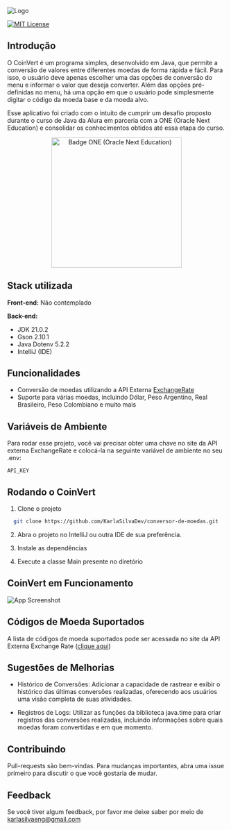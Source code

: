 
![Logo](https://i.imgur.com/SMYc4nf.png)

[![MIT License](https://img.shields.io/badge/License-MIT-green.svg)](https://choosealicense.com/licenses/mit/)

## Introdução 

O CoinVert é um programa simples, desenvolvido em Java, que permite a conversão de valores entre diferentes moedas de forma rápida e fácil. Para  isso, o usuário deve apenas escolher uma das opções de conversão do menu e informar o valor que deseja converter. Além das opções pré-definidas no menu, há uma opção em que o usuário pode simplesmente digitar o código da moeda base e da moeda alvo. 

Esse aplicativo foi criado com o intuito de cumprir um desafio proposto durante o curso de Java da Alura em parceria com a ONE (Oracle Next Education) e consolidar os conhecimentos obtidos até essa etapa do curso.

  <div style="flex: 1; text-align: center;">
    <img alt="Badge ONE (Oracle Next Education)" height="300" src="https://i.imgur.com/mjWiHki.png">
  </div>


## Stack utilizada

**Front-end:** Não contemplado

**Back-end:** 
- JDK 21.0.2
- Gson 2.10.1
- Java Dotenv 5.2.2
- IntelliJ (IDE)


## Funcionalidades

- Conversão de moedas utilizando a API Externa [ExchangeRate](https://www.exchangerate-api.com/)
- Suporte para várias moedas, incluindo Dólar, Peso Argentino, Real Brasileiro, Peso Colombiano e muito mais

## Variáveis de Ambiente

Para rodar esse projeto, você vai precisar obter uma chave no site da API externa ExchangeRate e colocá-la na seguinte variável de ambiente no seu .env:

`API_KEY`

## Rodando o CoinVert

1) Clone o projeto

```bash
  git clone https://github.com/KarlaSilvaDev/conversor-de-moedas.git
```

2) Abra o projeto no IntelliJ ou outra IDE de sua preferência.

3) Instale as dependências

4) Execute a classe Main presente no diretório


## CoinVert em Funcionamento

![App Screenshot](https://i.imgur.com/1vC7IFQ.gif)


## Códigos de Moeda Suportados

A lista de códigos de moeda suportados pode ser acessada no site da API Externa Exchange Rate ([clique aqui](https://www.exchangerate-api.com/docs/supported-currencies))

## Sugestões de Melhorias

 - Histórico de Conversões: Adicionar a capacidade de rastrear e exibir o histórico das últimas conversões realizadas, oferecendo aos usuários uma visão completa de suas atividades.

 - Registros de Logs: Utilizar as funções da biblioteca java.time para criar registros das conversões realizadas, incluindo informações sobre quais moedas foram convertidas e em que momento.

## Contribuindo

Pull-requests são bem-vindas. Para mudanças importantes, abra uma issue primeiro
para discutir o que você gostaria de mudar.

## Feedback

Se você tiver algum feedback, por favor me deixe saber por meio de karlasilvaeng@gmail.com



